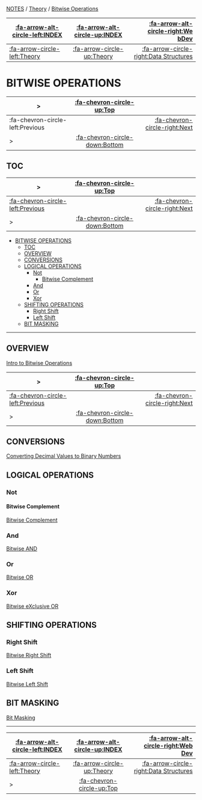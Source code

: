 <nav id="top">

[NOTES](../Index.md) / [Theory](Index.md) / [Bitwise Operations](BitwiseOperations.md)

| [:fa-arrow-alt-circle-left:INDEX](../Index.md) | [:fa-arrow-alt-circle-up:INDEX](../Index.md) | [:fa-arrow-alt-circle-right:We bDev](../WebDev/Index.md)    |
| ---------------------------------------------- | :------------------------------------------: | ----------------------------------------------------------: |
| [:fa-arrow-circle-left:Theory](Index.md)      | [:fa-arrow-circle-up:Theory](Index.md)       | [:fa-arrow-circle-right:Data Structures](DataStructures.md) |

</nav>

# BITWISE OPERATIONS

<nav>

| >                                | [:fa-chevron-circle-up:Top](#top)         |                                       |
| -------------------------------- | :---------------------------------------: | ------------------------------------: |
| :fa-chevron-circle-left:Previous |                                           | [:fa-chevron-circle-right:Next](#toc) |
| >                                | [:fa-chevron-circle-down:Bottom](#bottom) |                                       |

</nav>



## TOC

<nav>

| >                                                       | [:fa-chevron-circle-up:Top](#top)         |                                    |
| ------------------------------------------------------- | :---------------------------------------: | ---------------------------------: |
| [:fa-chevron-circle-left:Previous](#bitwise-operations) |                                           | [:fa-chevron-circle-right:Next](#) |
| >                                                       | [:fa-chevron-circle-down:Bottom](#bottom) |                                    |

</nav>

- [BITWISE OPERATIONS](#bitwise-operations)
	- [TOC](#toc)
	- [OVERVIEW](#overview)
	- [CONVERSIONS](#conversions)
	- [LOGICAL OPERATIONS](#logical-operations)
		- [Not](#not)
			- [Bitwise Complement](#bitwise-complement)
		- [And](#and)
		- [Or](#or)
		- [Xor](#xor)
	- [SHIFTING OPERATIONS](#shifting-operations)
		- [Right Shift](#right-shift)
		- [Left Shift](#left-shift)
	- [BIT MASKING](#bit-masking)

---

## OVERVIEW

[Intro to Bitwise Operations](https://www.sololearn.com/learn/4070/)



<nav>

| >                                        | [:fa-chevron-circle-up:Top](#top)         |                                    |
| ---------------------------------------- | :---------------------------------------: | ---------------------------------: |
| [:fa-chevron-circle-left:Previous](#toc) |                                           | [:fa-chevron-circle-right:Next](#) |
| >                                        | [:fa-chevron-circle-down:Bottom](#bottom) |                                    |

</nav>

## CONVERSIONS

[Converting Decimal Values to Binary Numbers](https://www.sololearn.com/learn/4401/)



## LOGICAL OPERATIONS



### Not



#### Bitwise Complement

[Bitwise Complement](https://www.sololearn.com/learn/4076/)



### And

[Bitwise AND](https://www.sololearn.com/learn/4072/)



### Or

[Bitwise OR](https://www.sololearn.com/learn/4073/)



### Xor

[Bitwise eXclusive OR](https://www.sololearn.com/learn/4074/)



## SHIFTING OPERATIONS



### Right Shift

[Bitwise Right Shift](https://www.sololearn.com/learn/4086/)



### Left Shift

[Bitwise Left Shift](https://www.sololearn.com/learn/4087/)



## BIT MASKING

[Bit Masking](https://www.sololearn.com/learn/4405/)



---

<nav id="bottom">

| [:fa-arrow-alt-circle-left:INDEX](../Index.md) | [:fa-arrow-alt-circle-up:INDEX](../Index.md) | [:fa-arrow-alt-circle-right:Web Dev](../WebDev/Index.md)    |
| ---------------------------------------------- | :------------------------------------------: | ----------------------------------------------------------: |
| [:fa-arrow-circle-left:Theory](Index.md)      | [:fa-arrow-circle-up:Theory](Index.md)       | [:fa-arrow-circle-right:Data Structures](DataStructures.md) |
| >                                              | [:fa-chevron-circle-up:Top](#top)            |                                                             |

</nav>